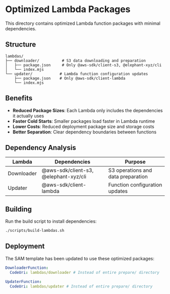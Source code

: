 # Optimized Lambda Packages

This directory contains optimized Lambda function packages with minimal dependencies.

## Structure

```
lambdas/
├── downloader/          # S3 data downloading and preparation
│   ├── package.json     # Only @aws-sdk/client-s3, @elephant-xyz/cli
│   └── index.mjs
└── updater/            # Lambda function configuration updates
    ├── package.json    # Only @aws-sdk/client-lambda
    └── index.mjs
```

## Benefits

- **Reduced Package Sizes**: Each Lambda only includes the dependencies it actually uses
- **Faster Cold Starts**: Smaller packages load faster in Lambda runtime
- **Lower Costs**: Reduced deployment package size and storage costs
- **Better Separation**: Clear dependency boundaries between functions

## Dependency Analysis

| Lambda     | Dependencies                          | Purpose                            |
| ---------- | ------------------------------------- | ---------------------------------- |
| Downloader | @aws-sdk/client-s3, @elephant-xyz/cli | S3 operations and data preparation |
| Updater    | @aws-sdk/client-lambda                | Function configuration updates     |

## Building

Run the build script to install dependencies:

```bash
./scripts/build-lambdas.sh
```

## Deployment

The SAM template has been updated to use these optimized packages:

```yaml
DownloaderFunction:
  CodeUri: lambdas/downloader # Instead of entire prepare/ directory

UpdaterFunction:
  CodeUri: lambdas/updater # Instead of entire prepare/ directory
```
